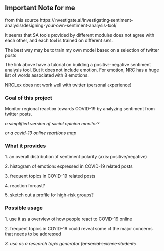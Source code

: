 <h2> Important Note for me </h2>
<p> from this source https://investigate.ai/investigating-sentiment-analysis/designing-your-own-sentiment-analysis-tool/</p>
<p> It seems that SA tools provided by different modules does not agree with each other, and each tool is trained on different sets. </p>
<p> The best way may be to train my own model based on a selection of twitter posts </p>
<p> The link above have a tutorial on building a positive-negative sentiment analysis tool. But it does not include emotion. For emotion, NRC has a huge list of words associated with 8 emotions.</p>
<p> NRCLex does not work well with twitter (personal experience)</p>





<h3> Goal of this project </h3>
<p> Monitor regional reaction towards COVID-19 by analyzing sentiment from twitter posts. </p>
<p> <i> a simplified version of social opinion monitor? </i></p>
<p><i> or a covid-19 online reactions map </i> </p>

<h3> What it provides</h3>
<p> 1. an overall distribution of sentiment polarity (axis: positive/negative)</p>
<p> 2. histogram of emotions expressed in COVID-19 related posts</p>
<p> 3. frequent topics in COVID-19 related posts</p>
<p> 4. reaction forcast? </p>
<p> 5. sketch out a profile for high-risk groups? </p>

<h3> Possible usage</h3>
<p> 1. use it as a overview of how people react to COVID-19 online </p>
<p> 2. frequent topics in COVID-19 could reveal some of the major concerns that needs to be addressed</p>
<p> <i> 3. use as a research topic generator <s>for social science students</s></i> </p>
